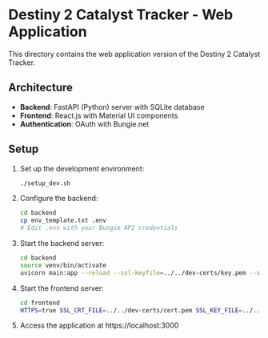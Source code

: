 # Destiny 2 Catalyst Tracker - Web Application

This directory contains the web application version of the Destiny 2 Catalyst Tracker.

## Architecture

- **Backend**: FastAPI (Python) server with SQLite database
- **Frontend**: React.js with Material UI components
- **Authentication**: OAuth with Bungie.net

## Setup

1. Set up the development environment:
   ```bash
   ./setup_dev.sh
   ```

2. Configure the backend:
   ```bash
   cd backend
   cp env_template.txt .env
   # Edit .env with your Bungie API credentials
   ```

3. Start the backend server:
   ```bash
   cd backend
   source venv/bin/activate
   uvicorn main:app --reload --ssl-keyfile=../../dev-certs/key.pem --ssl-certfile=../../dev-certs/cert.pem
   ```

4. Start the frontend server:
   ```bash
   cd frontend
   HTTPS=true SSL_CRT_FILE=../../dev-certs/cert.pem SSL_KEY_FILE=../../dev-certs/key.pem npm start
   ```

5. Access the application at https://localhost:3000 